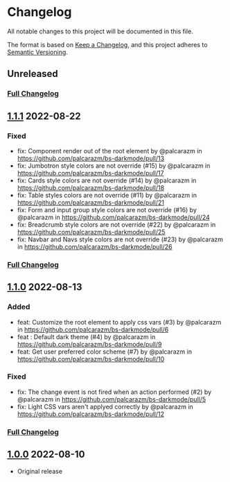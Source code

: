 # Changelog
All notable changes to this project will be documented in this file.

The format is based on [Keep a Changelog](https://keepachangelog.com/en/1.0.0/),
and this project adheres to [Semantic Versioning](https://semver.org/spec/v2.0.0.html).

## Unreleased
### [Full Changelog](https://github.com/palcaraz/bs-darkmode/compare/v1.1.1...HEAD)

## [1.1.1](https://github.com/palcaraz/bs-darkmode/tree/v1.1.1) 2022-08-22
### Fixed
* fix: Component render out of the root element by @palcarazm in https://github.com/palcarazm/bs-darkmode/pull/13
* fix: Jumbotron style colors are not override (#15) by @palcarazm in https://github.com/palcarazm/bs-darkmode/pull/17
* fix: Cards style colors are not override (#14) by @palcarazm in https://github.com/palcarazm/bs-darkmode/pull/18
* fix: Table styles colors are not override (#11) by @palcarazm in https://github.com/palcarazm/bs-darkmode/pull/21
* fix: Form and input group style colors are not override (#16) by @palcarazm in https://github.com/palcarazm/bs-darkmode/pull/24
* fix: Breadcrumb style colors are not override (#22) by @palcarazm in https://github.com/palcarazm/bs-darkmode/pull/25
* fix: Navbar and Navs style colors are not override (#23) by @palcarazm in https://github.com/palcarazm/bs-darkmode/pull/26
### [Full Changelog](https://github.com/palcarazm/bs-darkmode/compare/v1.1.0...v1.1.1)

## [1.1.0](https://github.com/palcaraz/bs-darkmode/tree/v1.1.0) 2022-08-13
### Added
* feat: Customize the root element to apply css vars (#3) by @palcarazm in https://github.com/palcarazm/bs-darkmode/pull/6
* feat : Default dark theme (#4) by @palcarazm in https://github.com/palcarazm/bs-darkmode/pull/9
* feat: Get user preferred color scheme (#7) by @palcarazm in https://github.com/palcarazm/bs-darkmode/pull/10
### Fixed
* fix: The change event is not fired when an action performed (#2) by @palcarazm in https://github.com/palcarazm/bs-darkmode/pull/5
* fix: Light CSS vars aren't applyed correctly by @palcarazm in https://github.com/palcarazm/bs-darkmode/pull/12

### [Full Changelog](https://github.com/palcarazm/bs-darkmode/compare/v1.0.0...v1.1.0)

## [1.0.0](https://github.com/palcaraz/bs-darkmode/tree/v1.0.0) 2022-08-10
- Original release